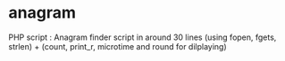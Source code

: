 # anagram
PHP script : Anagram finder script in around 30 lines (using fopen, fgets, strlen) + (count, print_r, microtime and round for dilplaying)
